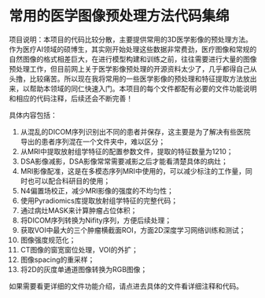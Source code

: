 # 常用的医学图像预处理方法代码集绵
项目说明：本项目的代码比较分散，主要提供常用的3D医学影像的预处理方法。作为医疗AI领域的硕博生，其实刚开始处理这些数据非常费劲，医疗图像和常规的自然图像的格式相差巨大，在进行模型构建和训练之前，往往需要进行大量的图像预处理工作，但目前网上关于医学影像预处理的开源资料太少了，几乎都得自己从头撸，比较痛苦。所以现在我将常用的一些医学影像的预处理和特征提取方法放出来，以帮助本领域的同仁快速入门。本项目的每个文件都配有必要的文件功能说明和相应的代码注释，后续还会不断完善！

具体内容包括：
1. 从混乱的DICOM序列识别出不同的患者并保存，这主要是为了解决有些医院导出的患者序列混在一个文件夹中，难以区分；
2. 从MRI中提取放射组学特征的配置参数文件，提取的特征数量为1210；
3. DSA影像减影，DSA影像常常需要减影之后才能看清楚具体的病灶；
4. MRI影像配准，这是在多模态序列MRI中使用的，可以减少标注的工作量，同时也可以配合科研目的使用；
5. N4偏置场校正，减少MRI影像的强度的不均匀性；
6. 使用Pyradiomics库提取放射组学特征的完整代码；
7. 通过病灶MASK来计算肿瘤占位体积；
8. 将DICOM序列转换为Nifity序列，方便后续处理；
9. 获取VOI中最大的三个肿瘤横截面ROI，方面2D深度学习网络训练和测试；
10. 图像强度规范化；
11. CT图像的窗宽窗位处理，VOI的外扩；
12. 图像spacing的重采样；
13. 将2D的灰度单通道图像转换为RGB图像；

如果需要看更详细的文件功能介绍，请点进去具体的文件看详细注释和代码。
